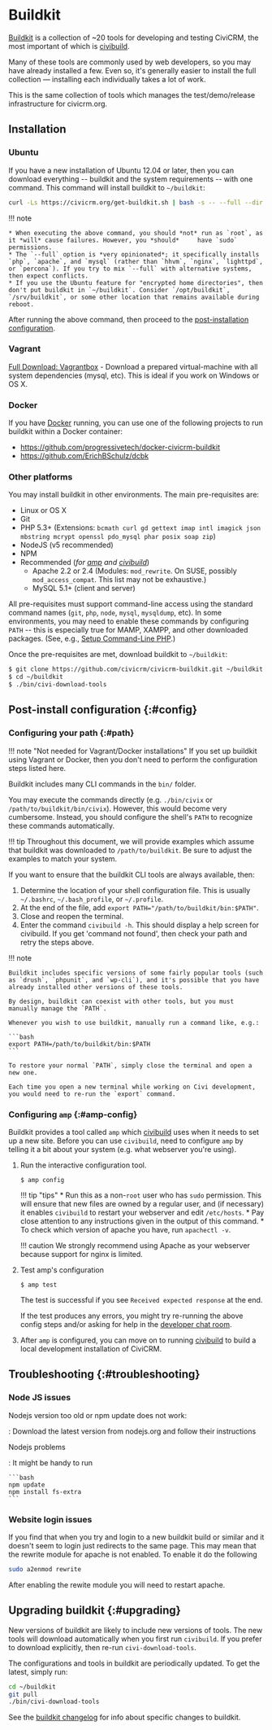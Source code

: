 # Buildkit

[Buildkit](https://github.com/civicrm/civicrm-buildkit) is a collection of ~20 tools for developing and testing CiviCRM, the most important of which is [civibuild](/tools/civibuild.md).

Many of these tools are commonly used by web developers, so you may have already installed a few. Even so, it's generally easier to install the full collection &mdash; installing each individually takes a lot of work.

This is the same collection of tools which manages the test/demo/release infrastructure for civicrm.org.


## Installation

### Ubuntu

If you have a new installation of Ubuntu 12.04 or later, then you can download everything -- buildkit and the system requirements -- with one command. This command will install buildkit to `~/buildkit`:

```bash
curl -Ls https://civicrm.org/get-buildkit.sh | bash -s -- --full --dir ~/buildkit
```

!!! note

    * When executing the above command, you should *not* run as `root`, as it *will* cause failures. However, you *should*     have `sudo` permissions.
    * The `--full` option is *very opinionated*; it specifically installs `php`, `apache`, and `mysql` (rather than `hhvm`, `nginx`, `lighttpd`, or `percona`). If you try to mix `--full` with alternative systems, then expect conflicts.
    * If you use the Ubuntu feature for "encrypted home directories", then don't put buildkit in `~/buildkit`. Consider `/opt/buildkit`, `/srv/buildkit`, or some other location that remains available during reboot.
 
After running the above command, then proceed to the [post-installation configuration](#config).

### Vagrant

[Full Download: Vagrantbox](https://github.com/civicrm/civicrm-buildkit-vagrant) - Download a prepared virtual-machine with all system dependencies (mysql, etc). This is ideal if you work on Windows or OS X.


### Docker

If you have [Docker](https://www.docker.com/) running, you can use one of the following projects to run buildkit within a Docker container:

* <https://github.com/progressivetech/docker-civicrm-buildkit>
* <https://github.com/ErichBSchulz/dcbk>


### Other platforms

You may install buildkit in other environments. The main pre-requisites are:

* Linux or OS X
* Git
* PHP 5.3+ (Extensions: `bcmath curl gd gettext imap intl imagick json mbstring mcrypt openssl pdo_mysql phar posix soap zip`)
* NodeJS (v5 recommended)
* NPM
* Recommended (_for [amp](https://github.com/totten/amp) and [civibuild](/tools/civibuild.md)_)
    * Apache 2.2 or 2.4 (Modules: `mod_rewrite`. On SUSE, possibly `mod_access_compat`. This list may not be exhaustive.)
    * MySQL 5.1+ (client and server)

All pre-requisites must support command-line access using the standard command names (`git`, `php`, `node`, `mysql`, `mysqldump`, etc). In some environments, you may need to enable these commands by configuring `PATH` -- this is especially true for MAMP, XAMPP, and other downloaded packages. (See, e.g., [Setup Command-Line PHP](/standards/php.md).)

Once the pre-requisites are met, download buildkit to `~/buildkit`:

```bash
$ git clone https://github.com/civicrm/civicrm-buildkit.git ~/buildkit
$ cd ~/buildkit
$ ./bin/civi-download-tools
```


## Post-install configuration {:#config}

### Configuring your path {:#path}

!!! note "Not needed for Vagrant/Docker installations"
    If you set up buildkit using Vagrant or Docker, then you don't need to perform the configuration steps listed here.

Buildkit includes many CLI commands in the `bin/` folder.

You may execute the commands directly (e.g.  `./bin/civix` or `/path/to/buildkit/bin/civix`).  However, this would become very cumbersome.  Instead, you should configure the shell's `PATH` to recognize these commands automatically.

!!! tip
    Throughout this document, we will provide examples which assume that buildkit was downloaded to `/path/to/buildkit`. Be sure to adjust the examples to match your system.

If you want to ensure that the buildkit CLI tools are always available, then:

1. Determine the location of your shell configuration file. This is usually `~/.bashrc`, `~/.bash_profile`, or `~/.profile`.
1. At the end of the file, add `export PATH="/path/to/buildkit/bin:$PATH"`.
1. Close and reopen the terminal.
1. Enter the command `civibuild -h`. This should display a help screen for civibuild. If you get 'command not found', then check your path and retry the steps above.


!!! note

    Buildkit includes specific versions of some fairly popular tools (such as `drush`, `phpunit`, and `wp-cli`), and it's possible that you have already installed other versions of these tools.

    By design, buildkit can coexist with other tools, but you must manually manage the `PATH`.

    Whenever you wish to use buildkit, manually run a command like, e.g.:

    ```bash
    export PATH=/path/to/buildkit/bin:$PATH
    ```

    To restore your normal `PATH`, simply close the terminal and open a new one.

    Each time you open a new terminal while working on Civi development, you would need to re-run the `export` command.


### Configuring `amp` {:#amp-config}

Buildkit provides a tool called `amp` which [civibuild](/tools/civibuild.md) uses when it needs to set up a new site. Before you can use `civibuild`, need to configure `amp` by telling it a bit about your system (e.g. what webserver you're using). 

1. Run the interactive configuration tool.

    ```
    $ amp config
    ```
    
    !!! tip "tips"
        * Run this as a non-`root` user who has `sudo` permission. This will ensure that new files are owned by a regular user, and (if necessary) it enables `civibuild` to restart your webserver and edit `/etc/hosts`.
        * Pay close attention to any instructions given in the output of this command.
        * To check which version of apache you have, run `apachectl -v`.
    
    !!! caution
        We strongly recommend using Apache as your webserver because support for nginx is limited. 

1. Test amp's configuration

    ```
    $ amp test
    ```
    
    The test is successful if you see `Received expected response` at the end.
    
    If the test produces any errors, you might try re-running the above config steps and/or asking for help in the [developer chat room](https://chat.civicrm.org/civicrm/channels/dev).

1. After `amp` is configured, you can move on to running [civibuild](/tools/civibuild.md) to build a local development installation of CiviCRM.


## Troubleshooting {:#troubleshooting}

### Node JS issues
Nodejs version too old or npm update does not work:

: Download the latest version from nodejs.org and follow their instructions

Nodejs problems

: It might be handy to run

    ```bash
    npm update
    npm install fs-extra
    ```

### Website login issues

If you find that when you try and login to a new buildkit build or similar and it doesn't seem to login just redirects to the same page. This may mean that the rewrite module for apache is not enabled. To enable it do the following

```bash
sudo a2enmod rewrite
```

After enabling the rewite module you will need to restart apache.

## Upgrading buildkit {:#upgrading}

New versions of buildkit are likely to include new versions of tools. The new tools will download automatically when you first run `civibuild`. If you prefer to download explicitly, then re-run `civi-download-tools`.

The configurations and tools in buildkit are periodically updated. To get the latest, simply run:

```bash
cd ~/buildkit
git pull
./bin/civi-download-tools
```

See the [buildkit changelog](https://github.com/civicrm/civicrm-buildkit/blob/master/CHANGELOG.md) for info about specific changes to buildkit.



